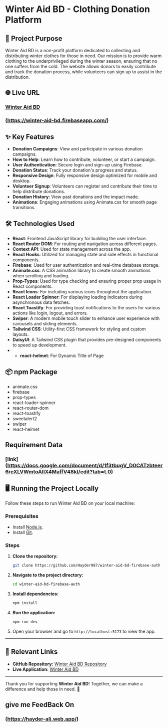 # Winter Aid BD - Clothing Donation Platform

## 🌟 Project Purpose

Winter Aid BD is a non-profit platform dedicated to collecting and distributing winter clothes for those in need. Our mission is to provide warm clothing to the underprivileged during the winter season, ensuring that no one suffers from the cold. The website allows donors to easily contribute and track the donation process, while volunteers can sign up to assist in the distribution.

## 🌐 Live URL

### [Winter Aid BD](https://winter-aid-bd.firebaseapp.com/)
### (https://winter-aid-bd.firebaseapp.com/)

## ✨ Key Features

- **Donation Campaigns**: View and participate in various donation campaigns.
- **How to Help**: Learn how to contribute, volunteer, or start a campaign.
- **User Authentication**: Secure login and sign-up using Firebase.
- **Donation Status**: Track your donation's progress and status.
- **Responsive Design**: Fully responsive design optimized for mobile and desktop.
- **Volunteer Signup**: Volunteers can register and contribute their time to help distribute donations.
- **Donation History**: View past donations and the impact made.
- **Animations**: Engaging animations using Animate.css for smooth page transitions.

## 🛠️ Technologies Used

- **React**: Frontend JavaScript library for building the user interface.
- **React Router DOM**: For routing and navigation across different pages.
- **Context API**: Used for state management across the app.
- **React Hooks**: Utilized for managing state and side effects in functional components.
- **Firebase**: Used for user authentication and real-time database storage.
- **Animate.css**: A CSS animation library to create smooth animations when scrolling and loading.
- **Prop-Types**: Used for type checking and ensuring proper prop usage in React components.
- **React Icons**: For including various icons throughout the application.
- **React Loader Spinner**: For displaying loading indicators during asynchronous data fetches.
- **React Toastify**: For providing toast notifications to the users for various actions like login, logout, and errors.
- **Swiper**: A modern mobile touch slider to enhance user experience with carousels and sliding elements.
- **Tailwind CSS**: Utility-first CSS framework for styling and custom layouts.
- **DaisyUI**: A Tailwind CSS plugin that provides pre-designed components to speed up development.
- - **react-helmet**: For Dynamic Title of Page

## 📦 npm Package

- animate.css
- firebase
- prop-types
- react-loader-spinner
- react-router-dom
- react-toastify
- sweetalert2
- swiper
- react-helmet

## Requirement Data

### [link] (https://docs.google.com/document/d/1f3tbugV_D0CATzbteer6reXLVWmtoAIIX4MaffV48kI/edit?tab=t.0)


## 🖥️ Running the Project Locally

Follow these steps to run Winter Aid BD on your local machine:

### Prerequisites

- Install [Node.js](https://nodejs.org/).
- Install [Git](https://git-scm.com/).

### Steps

1. **Clone the repository:**

   ```bash
   git clone https://github.com/Hayder987/winter-aid-bd-firebase-auth
   ```

2. **Navigate to the project directory:**

   ```bash
   cd winter-aid-bd-firebase-auth
   ```

3. **Install dependencies:**

   ```bash
   npm install
   ```

4. **Run the application:**

   ```bash
   npm run dev
   ```

5. Open your browser and go to `http://localhost:5173` to view the app.

---

## 🔗 Relevant Links

- **GitHub Repository:** [Winter Aid BD Repository](https://github.com/Hayder987/winter-aid-bd-firebase-auth)
- **Live Application:** [Winter Aid BD](https://winter-aid-bd.firebaseapp.com/)

---

Thank you for supporting **Winter Aid BD**! Together, we can make a difference and help those in need. 🙌

## give me FeedBack On

### (https://hayder-ali.web.app/)



